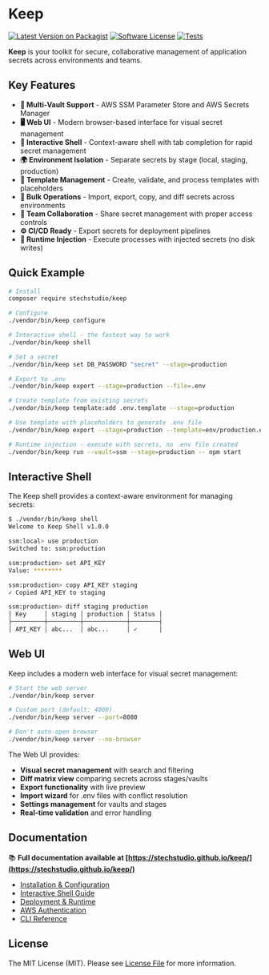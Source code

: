 # Keep

[![Latest Version on Packagist](https://img.shields.io/packagist/v/stechstudio/keep.svg?style=flat-square)](https://packagist.org/packages/stechstudio/keep)
[![Software License](https://img.shields.io/badge/license-MIT-brightgreen.svg?style=flat-square)](LICENSE.md)
[![Tests](https://img.shields.io/github/actions/workflow/status/stechstudio/keep/tests.yml?branch=main&style=flat-square)](https://github.com/stechstudio/keep/actions/workflows/tests.yml)

**Keep** is your toolkit for secure, collaborative management of application secrets across environments and teams.

## Key Features

- **🔐 Multi-Vault Support** - AWS SSM Parameter Store and AWS Secrets Manager
- **🖥️ Web UI** - Modern browser-based interface for visual secret management
- **🚀 Interactive Shell** - Context-aware shell with tab completion for rapid secret management
- **🌍 Environment Isolation** - Separate secrets by stage (local, staging, production)
- **📝 Template Management** - Create, validate, and process templates with placeholders
- **🔄 Bulk Operations** - Import, export, copy, and diff secrets across environments
- **🤝 Team Collaboration** - Share secret management with proper access controls
- **⚙️ CI/CD Ready** - Export secrets for deployment pipelines
- **🚀 Runtime Injection** - Execute processes with injected secrets (no disk writes)

## Quick Example

```bash
# Install
composer require stechstudio/keep

# Configure
./vendor/bin/keep configure

# Interactive shell - the fastest way to work
./vendor/bin/keep shell

# Set a secret
./vendor/bin/keep set DB_PASSWORD "secret" --stage=production

# Export to .env
./vendor/bin/keep export --stage=production --file=.env

# Create template from existing secrets
./vendor/bin/keep template:add .env.template --stage=production

# Use template with placeholders to generate .env file
./vendor/bin/keep export --stage=production --template=env/production.env --file=.env

# Runtime injection - execute with secrets, no .env file created
./vendor/bin/keep run --vault=ssm --stage=production -- npm start
```

## Interactive Shell

The Keep shell provides a context-aware environment for managing secrets:

```bash
$ ./vendor/bin/keep shell
Welcome to Keep Shell v1.0.0

ssm:local> use production
Switched to: ssm:production

ssm:production> set API_KEY
Value: ********

ssm:production> copy API_KEY staging
✓ Copied API_KEY to staging

ssm:production> diff staging production
│ Key     │ staging │ production │ Status │
├─────────┼─────────┼────────────┼────────┤
│ API_KEY │ abc...  │ abc...     │ ✓      │
```

## Web UI

Keep includes a modern web interface for visual secret management:

```bash
# Start the web server
./vendor/bin/keep server

# Custom port (default: 4000)
./vendor/bin/keep server --port=8080

# Don't auto-open browser
./vendor/bin/keep server --no-browser
```

The Web UI provides:
- **Visual secret management** with search and filtering
- **Diff matrix view** comparing secrets across stages/vaults
- **Export functionality** with live preview
- **Import wizard** for .env files with conflict resolution
- **Settings management** for vaults and stages
- **Real-time validation** and error handling

## Documentation

📚 **Full documentation available at [https://stechstudio.github.io/keep/](https://stechstudio.github.io/keep/)**

- [Installation & Configuration](https://stechstudio.github.io/keep/guide/installation)
- [Interactive Shell Guide](https://stechstudio.github.io/keep/guide/shell)
- [Deployment & Runtime](https://stechstudio.github.io/keep/guide/deployment/)
- [AWS Authentication](https://stechstudio.github.io/keep/guide/aws-authentication)
- [CLI Reference](https://stechstudio.github.io/keep/guide/cli/reference)

## License

The MIT License (MIT). Please see [License File](LICENSE.md) for more information.